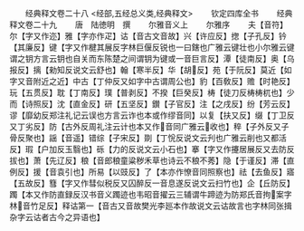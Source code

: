 <!-- { "loadSidebar": true } -->

　　经典释文卷二十八
<经部,五经总义类,经典释文>
　　钦定四库全书
　　经典释文卷二十九
　　唐　陆徳明　撰
　　尔雅音义上
　　尔雅序
　　夫【音符】尔【字又作迩】雅【字亦作疋】诂【音古文音故】兴【许应反】揔【子孔反】钤【其廉反】键【字又作楗其展反字林巨偃反锐也一曰鎋也广雅云键壮也小尔雅云键谓之钥方言云钥也自关而东陈楚之间谓钥为键或一音巨言反】潭【徒南反】奥【乌报反】摛【勑知反说文云舒也】翰【寒半反】华【胡反】苑【于阮反】莫近【如字又音附近之近】中古【丁仲反又如字中古谓周公也】豹【百敎反】赡【时艳反】玩【五贯反】耽【丁南反】璞【普剥反】不揆【巨癸反】梼【徒刀反梼梼杌也】少而【诗照反】沈【直金反】研【五坚反】鑚【子官反】注【之戌反】纷【芳云反】谬【靡幼反郑注礼记云误也方言云诈也本或作缪音同】以复【扶又反】缀【丁卫反又丁劣反】防【古外反周礼注云计也本又作音同广雅云收也】稡【子外反又子骨反聚也】謡【音遥】错综【子宋反】剟【丁恱反说文云刋也广雅云削也又都活反】瑕【户加反玉翳也】砾【力的反说文云小石也】搴【字又作攓居展反又去防反拔也】萧【先辽反】稂【音郎稂童粱秽禾草也诗云不稂不莠】隐【于谨反】滞【直例反】援【音袁引也】所易【以豉反】了【本亦作憭音同照察也】祛【去鱼反】寤【五故反】篲【字又作彗似税反又囚醉反一音息遂反说文云扫竹也】企【丘防反】躅【本又作防直録反汉书音义躅迹也韦昭音擢云三辅谓牛蹄迹为防郑氏音拘案字林音竹足反】释诂第一【音古又音故樊光李廵本作故说文云诂故言也字林同张揖杂字云诂者古今之异语也】
